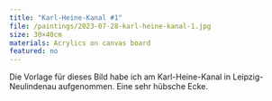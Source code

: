 ```yaml
---
title: "Karl-Heine-Kanal #1"
file: /paintings/2023-07-28-karl-heine-kanal-1.jpg
size: 30×40cm
materials: Acrylics on canvas board
featured: no
---
```


Die Vorlage für dieses Bild habe ich am Karl-Heine-Kanal in Leipzig-Neulindenau aufgenommen. Eine sehr hübsche Ecke.